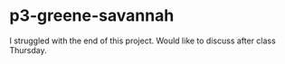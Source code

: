 # p3-greene-savannah

I struggled with the end of this project. Would like to discuss after class Thursday. 
